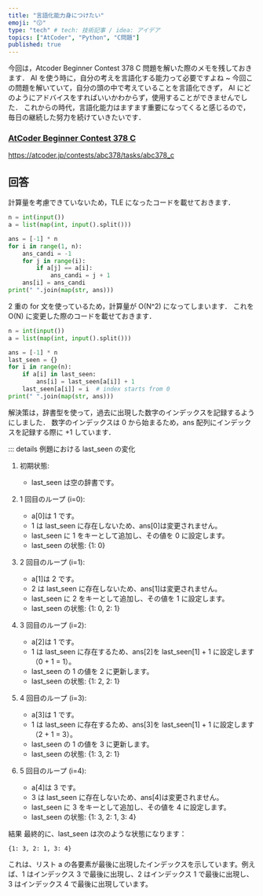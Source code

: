 ```yaml
---
title: "言語化能力身につけたい"
emoji: "😗"
type: "tech" # tech: 技術記事 / idea: アイデア
topics: ["AtCoder", "Python", "C問題"]
published: true
---
```


今回は，Atcoder Beginner Contest 378 C 問題を解いた際のメモを残しておきます．
AI を使う時に，自分の考えを言語化する能力って必要ですよね ~
今回この問題を解いていて，自分の頭の中で考えていることを言語化できず， AI にどのようにアドバイスをすればいいかわからず，使用することができませんでした．
これからの時代，言語化能力はますます重要になってくると感じるので，毎日の継続した努力を続けていきたいです．

### [AtCoder Beginner Contest 378 C](https://atcoder.jp/contests/abc378/tasks/abc378_c)

https://atcoder.jp/contests/abc378/tasks/abc378_c

## 回答

計算量を考慮できていないため，TLE になったコードを載せておきます．

```python
n = int(input())
a = list(map(int, input().split()))

ans = [-1] * n
for i in range(1, n):
    ans_candi = -1
    for j in range(i):
        if a[j] == a[i]:
            ans_candi = j + 1
    ans[i] = ans_candi
print(" ".join(map(str, ans)))
```

2 重の for 文を使っているため，計算量が O(N^2) になってしまいます．
これを O(N) に変更した際のコードを載せておきます．

```python
n = int(input())
a = list(map(int, input().split()))

ans = [-1] * n
last_seen = {}
for i in range(n):
    if a[i] in last_seen:
        ans[i] = last_seen[a[i]] + 1
    last_seen[a[i]] = i  # index starts from 0
print(" ".join(map(str, ans)))
```

解決策は，辞書型を使って，過去に出現した数字のインデックスを記録するようにしました．
数字のインデックスは 0 から始まるため，ans 配列にインデックスを記録する際に +1 しています．

::: details 例題における last_seen の変化

1. 初期状態:

   - last_seen は空の辞書です。

2. 1 回目のループ (i=0):

   - a[0]は 1 です。
   - 1 は last_seen に存在しないため、ans[0]は変更されません。
   - last_seen に 1 をキーとして追加し、その値を 0 に設定します。
   - last_seen の状態: {1: 0}

3. 2 回目のループ (i=1):

   - a[1]は 2 です。
   - 2 は last_seen に存在しないため、ans[1]は変更されません。
   - last_seen に 2 をキーとして追加し、その値を 1 に設定します。
   - last_seen の状態: {1: 0, 2: 1}

4. 3 回目のループ (i=2):

   - a[2]は 1 です。
   - 1 は last_seen に存在するため、ans[2]を last_seen[1] + 1 に設定します（0 + 1 = 1）。
   - last_seen の 1 の値を 2 に更新します。
   - last_seen の状態: {1: 2, 2: 1}

5. 4 回目のループ (i=3):

   - a[3]は 1 です。
   - 1 は last_seen に存在するため、ans[3]を last_seen[1] + 1 に設定します（2 + 1 = 3）。
   - last_seen の 1 の値を 3 に更新します。
   - last_seen の状態: {1: 3, 2: 1}

6. 5 回目のループ (i=4):

   - a[4]は 3 です。
   - 3 は last_seen に存在しないため、ans[4]は変更されません。
   - last_seen に 3 をキーとして追加し、その値を 4 に設定します。
   - last_seen の状態: {1: 3, 2: 1, 3: 4}

結果
最終的に、last_seen は次のような状態になります：

```plaintext
{1: 3, 2: 1, 3: 4}
```

これは、リスト a の各要素が最後に出現したインデックスを示しています。例えば、1 はインデックス 3 で最後に出現し、2 はインデックス 1 で最後に出現し、3 はインデックス 4 で最後に出現しています。
